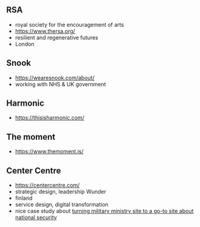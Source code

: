 ## RSA
- royal society for the encouragement of arts
- https://www.thersa.org/
- resilient and regenerative futures
- London
## Snook
- https://wearesnook.com/about/
- working with NHS & UK government
## Harmonic
- https://thisisharmonic.com/
## The moment
- https://www.themoment.is/
## Center Centre
- https://centercentre.com/
- strategic design, leadership
Wunder
- finland
- service design, digital transformation
- nice case study about [turning military ministry site to a go-to site about national security](https://wunder.io/success-stories/ministry-defence-latvia)
